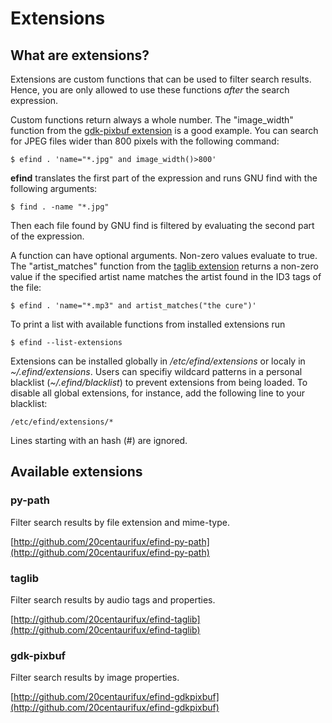 # Extensions

## What are extensions?

Extensions are custom functions that can be used to filter search results. Hence, you are only allowed to use these functions *after* the search expression.

Custom functions return always a whole number. The "image_width" function from the [gdk-pixbuf extension]((http://github.com/20centaurifux/efind-gdkpixbuf)) is a good example. You can search for JPEG files wider than 800 pixels with the following command:

	$ efind . 'name="*.jpg" and image_width()>800'

**efind** translates the first part of the expression and runs GNU find with the following arguments:

	$ find . -name "*.jpg"

Then each file found by GNU find is filtered by evaluating the second part of the expression.

A function can have optional arguments. Non-zero values evaluate to true. The "artist_matches" function from the [taglib extension](http://github.com/20centaurifux/efind-taglib) returns a non-zero value if the specified artist name matches the artist found in the ID3 tags of the file:

	$ efind . 'name="*.mp3" and artist_matches("the cure")'

To print a list with available functions from installed extensions run

	$ efind --list-extensions

Extensions can be installed globally in */etc/efind/extensions* or localy in *~/.efind/extensions*. Users can specifiy wildcard patterns in a personal blacklist (*~/.efind/blacklist*) to  prevent  extensions from being loaded. To disable all global extensions, for instance, add the following line to your blacklist:  

	/etc/efind/extensions/*

Lines starting with an hash (#) are ignored.

## Available extensions

### py-path

Filter search results by file extension and mime-type.

[http://github.com/20centaurifux/efind-py-path](http://github.com/20centaurifux/efind-py-path)

### taglib

Filter search results by audio tags and properties.

[http://github.com/20centaurifux/efind-taglib](http://github.com/20centaurifux/efind-taglib)

### gdk-pixbuf

Filter search results by image properties.

[http://github.com/20centaurifux/efind-gdkpixbuf](http://github.com/20centaurifux/efind-gdkpixbuf)

